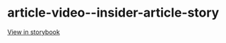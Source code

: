 # article-video--insider-article-story

[View in storybook](https://raw.githack.com/Independent-Digital-News-and-Media-Ltd/standard-pwamp-sb/PR-684-sb/index.html?path=/story/article-video--insider-article-story)